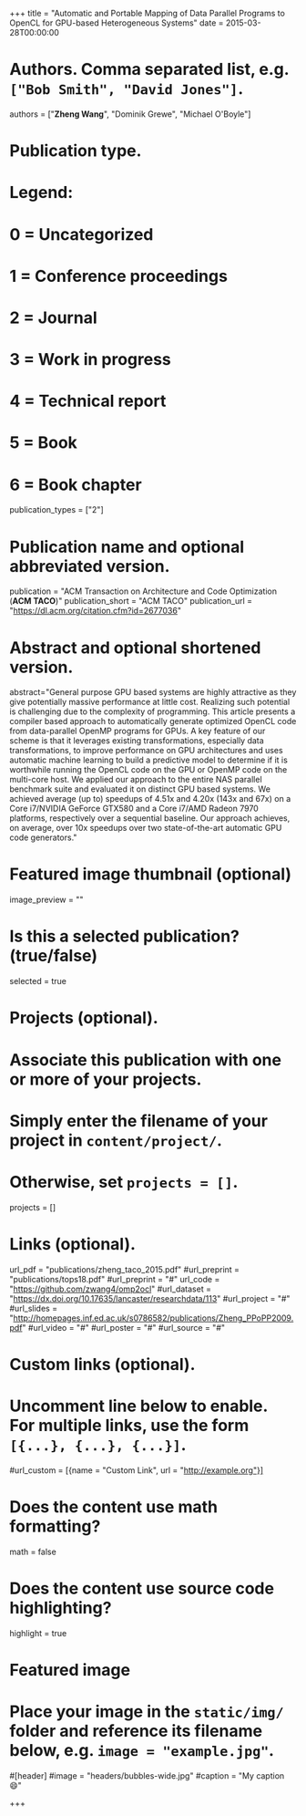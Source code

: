 +++
title = "Automatic and Portable Mapping of Data Parallel Programs to OpenCL for GPU-based Heterogeneous Systems"
date = 2015-03-28T00:00:00

# Authors. Comma separated list, e.g. `["Bob Smith", "David Jones"]`.
authors = ["**Zheng Wang**", "Dominik Grewe", "Michael O'Boyle"]

# Publication type.
# Legend:
# 0 = Uncategorized
# 1 = Conference proceedings
# 2 = Journal
# 3 = Work in progress
# 4 = Technical report
# 5 = Book
# 6 = Book chapter
publication_types = ["2"]

# Publication name and optional abbreviated version.
publication = "ACM Transaction on Architecture and Code Optimization (**ACM TACO**)"
publication_short = "ACM TACO"
publication_url = "https://dl.acm.org/citation.cfm?id=2677036"

# Abstract and optional shortened version.
abstract="General purpose GPU based systems are highly attractive as they give potentially massive performance at little cost. Realizing such potential is challenging due to the complexity of programming. This article presents a compiler based approach to automatically generate optimized OpenCL code from data-parallel OpenMP programs for GPUs. A key feature of our scheme is that it leverages existing transformations, especially data transformations, to improve performance on GPU architectures and uses automatic machine learning to build a predictive model to determine if it is worthwhile running the OpenCL code on the GPU or OpenMP code on the multi-core host. We applied our approach to the entire NAS parallel benchmark suite and evaluated it on distinct GPU based systems. We achieved average (up to) speedups of 4.51x and 4.20x (143x and 67x) on a Core i7/NVIDIA GeForce GTX580 and a Core i7/AMD Radeon 7970 platforms, respectively over a sequential baseline. Our approach achieves, on average, over 10x speedups over two state-of-the-art automatic GPU code generators."

# Featured image thumbnail (optional)
image_preview = ""

# Is this a selected publication? (true/false)
selected = true 

# Projects (optional).
#   Associate this publication with one or more of your projects.
#   Simply enter the filename of your project in `content/project/`.
#   Otherwise, set `projects = []`.
projects = []

# Links (optional).
url_pdf = "publications/zheng_taco_2015.pdf"
#url_preprint = "publications/tops18.pdf"
#url_preprint = "#"
url_code = "https://github.com/zwang4/omp2ocl"
#url_dataset = "https://dx.doi.org/10.17635/lancaster/researchdata/113"
#url_project = "#"
#url_slides = "http://homepages.inf.ed.ac.uk/s0786582/publications/Zheng_PPoPP2009.pdf"
#url_video = "#"
#url_poster = "#"
#url_source = "#"

# Custom links (optional).
#   Uncomment line below to enable. For multiple links, use the form `[{...}, {...}, {...}]`.
#url_custom = [{name = "Custom Link", url = "http://example.org"}]

# Does the content use math formatting?
math = false

# Does the content use source code highlighting?
highlight = true

# Featured image
# Place your image in the `static/img/` folder and reference its filename below, e.g. `image = "example.jpg"`.
#[header]
#image = "headers/bubbles-wide.jpg"
#caption = "My caption :smile:"

+++

